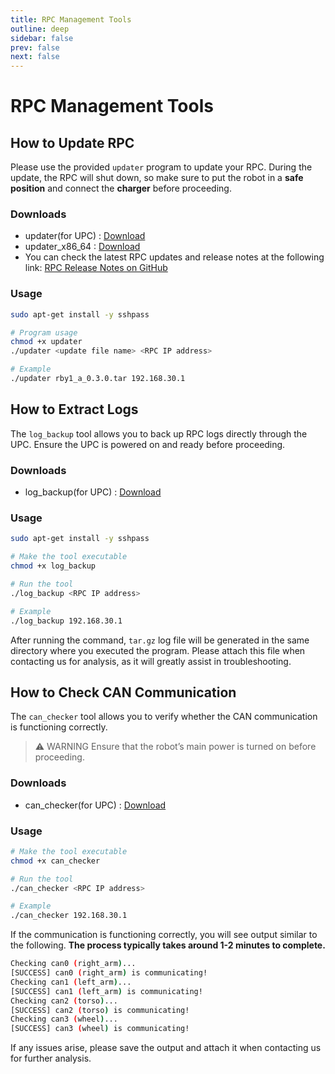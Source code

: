 ```yaml
---
title: RPC Management Tools
outline: deep
sidebar: false
prev: false
next: false
---
```

# RPC Management Tools
## How to Update RPC

Please use the provided `updater` program to update your RPC. During the update, the RPC will shut down, so make sure to put the robot in a **safe position** and connect the **charger** before proceeding.

### Downloads
- updater(for UPC) : [Download](https://rainbowco-my.sharepoint.com/:u:/g/personal/rby_support_rainbow-robotics_com/ETcDpUXsFxNJs69e2TzKxqcBp_kATrQ7jrGgmBQFfQjHOw?e=hRMg1s)
- updater_x86_64 : [Download](https://rainbowco-my.sharepoint.com/:u:/g/personal/rby_support_rainbow-robotics_com/EUHYdUtTEMxPpcaxeuc_ycgBt-ko0vaa0Xf7fnUDWNxwHQ?e=8hcp6d)
- You can check the latest RPC updates and release notes at the following link:
[RPC Release Notes on GitHub](https://github.com/RainbowRobotics/rby1-release/releases)

### Usage
  ```bash
  sudo apt-get install -y sshpass

  # Program usage
  chmod +x updater
  ./updater <update file name> <RPC IP address>

  # Example
  ./updater rby1_a_0.3.0.tar 192.168.30.1
  ```
## How to Extract Logs

The `log_backup` tool allows you to back up RPC logs directly through the UPC. Ensure the UPC is powered on and ready before proceeding.

### Downloads
- log_backup(for UPC) : [Download](https://rainbowco-my.sharepoint.com/:u:/g/personal/rby_support_rainbow-robotics_com/ERiwb3eeqsdKmtmBNwQhRL4BiY0Ww_saFcCZfqvs0OpNaQ?e=knc3bm)



### Usage
  ```bash
  sudo apt-get install -y sshpass

  # Make the tool executable
  chmod +x log_backup
  
  # Run the tool
  ./log_backup <RPC IP address>
  
  # Example
  ./log_backup 192.168.30.1
  ```

After running the command, `tar.gz` log file will be generated in the same directory where you executed the program.
Please attach this file when contacting us for analysis, as it will greatly assist in troubleshooting.


## How to Check CAN Communication

The `can_checker` tool allows you to verify whether the CAN communication is functioning correctly. 
> ⚠️ WARNING
> Ensure that the robot’s main power is turned on before proceeding.

### Downloads
- can_checker(for UPC) : [Download](https://rainbowco-my.sharepoint.com/:u:/g/personal/rby_support_rainbow-robotics_com/Ec5JW4ye3HRLnkzzDQMc6ZwBAVMw2PLQ_3kE5Olx1vAm3g?e=CbKBz0)

### Usage
```bash
# Make the tool executable
chmod +x can_checker

# Run the tool
./can_checker <RPC IP address>

# Example
./can_checker 192.168.30.1
```

If the communication is functioning correctly, you will see output similar to the following. **The process typically takes around 1-2 minutes to complete.**
```bash
Checking can0 (right_arm)...
[SUCCESS] can0 (right_arm) is communicating!
Checking can1 (left_arm)...
[SUCCESS] can1 (left_arm) is communicating!
Checking can2 (torso)...
[SUCCESS] can2 (torso) is communicating!
Checking can3 (wheel)...
[SUCCESS] can3 (wheel) is communicating!
```
If any issues arise, please save the output and attach it when contacting us for further analysis.



